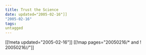 ```yaml
---
title: Trust the Science
date: updated="2005-02-16"]]
"2005-02-16"
tags:
untagged
---
```

[[!meta updated="2005-02-16"]]
[[!map pages="20050216/* and ! 20050216/*/*"]]
